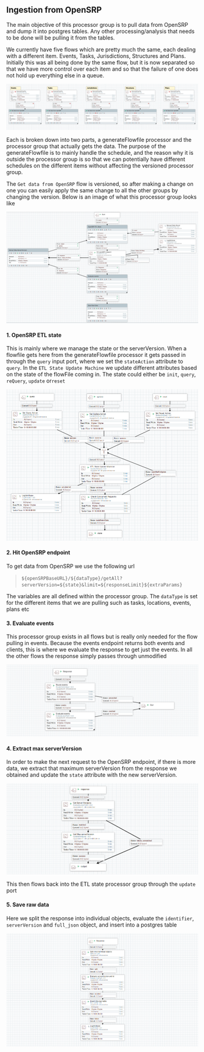 ## Ingestion from OpenSRP
The main objective of this processor group is to pull data from OpenSRP and dump it into postgres tables. Any other processing/analysis that needs to be done will be pulling it from the tables.

We currently have five flows which are pretty much the same, each dealing with a different item. Events, Tasks, Jurisdictions, Structures and Plans. Initially this was all being done by the same flow, but it is now separated so that we have more control over each item and so that the failure of one does not hold up everything else in a queue.

<img src="images/base-with-all-flows.png" alt="Base with all the flows">

Each is broken down into two parts, a generateFlowfile processor and the processor group that actually gets the data. The purpose of the generateFlowfile is to mainly handle the schedule, and the reason why it is outside the processor group is so that we can potentially have different schedules on the different items without affecting the versioned processor group.

The `Get data from OpenSRP` flow is versioned, so after making a change on one you can easily apply the same change to all the other groups by changing the version. Below is an image of what this processor group looks like

<img src="images/get-data-from-opensrp.png" alt="Get data from OpenSRP">

#### 1. OpenSRP ETL state

This is mainly where we manage the state or the serverVersion. When a flowfile gets here from the generateFlowfile processor it gets passed in through the `query` input port, where we set the `stateAction` attribute to `query`.
In the `ETL State Update Machine` we update different attributes based on the state of the flowFile coming in. The state could either be `init`, `query`, `reQuery`, `update` or`reset`

<img src="images/etl-state.png" alt="ETL state">




#### 2. Hit OpenSRP endpoint

To get data from OpenSRP we use the following url
> `${openSRPBaseURL}/${dataType}/getAll?serverVersion=${state}&limit=${responseLimit}${extraParams}`

The variables are all defined within the processor group. The `dataType` is set for the different items that we are pulling such as tasks, locations, events, plans etc


#### 3. Evaluate events

This processor group exists in all flows but is really only needed for the flow pulling in events. Because the events endpoint returns both events and clients, this is where we evaluate the response to get just the events. In all the other flows the response simply passes through unmodified

<img src="images/evaluate-events.png" alt="Evaluate events">

#### 4. Extract max serverVersion

In order to make the next request to the OpenSRP endpoint, if there is more data, we extract that maximum serverVersion from the response we obtained and update the `state` attribute with the new serverVersion.

<img src="images/max-server-version.png" alt="Extract maximum server version">

This then flows back into the ETL state processor group through the `update` port

#### 5. Save raw data

Here we split the response into individual objects, evaluate the `identifier`, `serverVersion` and `full_json` object, and insert into a postgres table

<img src="images/split-evaluate-insert.png" alt="Split, evaluate, and insert">
